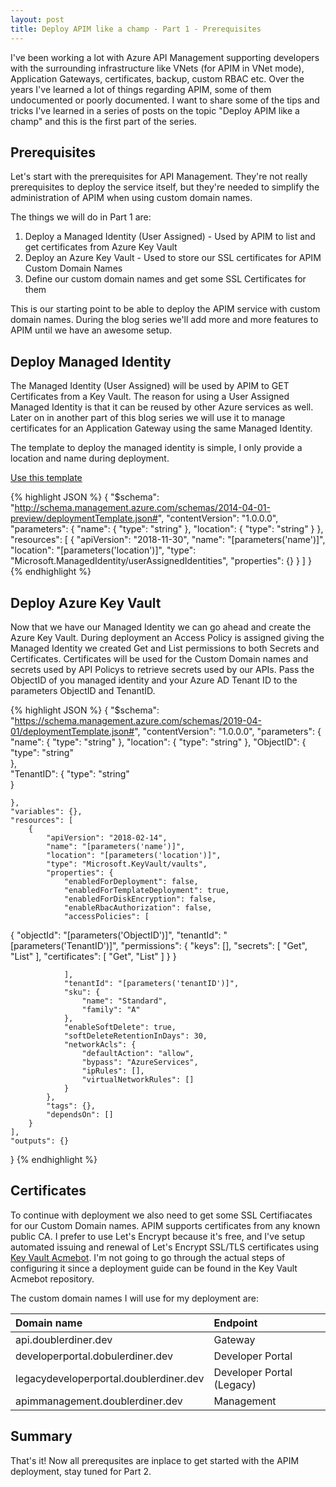 ```yaml
---
layout: post
title: Deploy APIM like a champ - Part 1 - Prerequisites
---
```


I've been working a lot with Azure API Management supporting developers with the surrounding infrastructure like VNets (for APIM in VNet mode), Application Gateways, certificates, backup, custom RBAC etc. Over the years I've learned a lot of things regarding APIM, some of them undocumented or poorly documented. I want to share some of the tips and tricks I've learned in a series of posts on the topic "Deploy APIM like a champ" and this is the first part of the series.

Prerequisites
------

Let's start with the prerequisites for API Management. They're not really prerequisites to deploy the service itself, but they're needed to simplify the administration of APIM when using custom domain names.

The things we will do in Part 1 are:

1. Deploy a Managed Identity (User Assigned) - Used by APIM to list and get certificates from Azure Key Vault
2. Deploy an Azure Key Vault - Used to store our SSL certificates for APIM Custom Domain Names
3. Define our custom domain names and get some SSL Certificates for them

This is our starting point to be able to deploy the APIM service with custom domain names. During the blog series we'll add more and more features to APIM until we have an awesome setup.

Deploy Managed Identity
-----

The Managed Identity (User Assigned) will be used by APIM to GET Certificates from a Key Vault. The reason for using a User Assigned Managed Identity is that it can be reused by other Azure services as well. Later on in another part of this blog series we will use it to manage certificates for an Application Gateway using the same Managed Identity.

The template to deploy the managed identity is simple, I only provide a location and name during deployment.


<a class="github-button" href="https://github.com/StefanIvemo/APIM/generate" data-size="large" aria-label="Use this template StefanIvemo/APIM on GitHub">Use this template</a>

{% highlight JSON %}
{
    "$schema": "http://schema.management.azure.com/schemas/2014-04-01-preview/deploymentTemplate.json#",
    "contentVersion": "1.0.0.0",
    "parameters": {
        "name": {
            "type": "string"
        },
        "location": {
            "type": "string"
        }
    },
    "resources": [
        {
            "apiVersion": "2018-11-30",
            "name": "[parameters('name')]",
            "location": "[parameters('location')]",
            "type": "Microsoft.ManagedIdentity/userAssignedIdentities",
            "properties": {}
        }
    ]
}
{% endhighlight %}

Deploy Azure Key Vault
-----

Now that we have our Managed Identity we can go ahead and create the Azure Key Vault. During deployment an Access Policy is assigned giving the Managed Identity we created Get and List permissions to both Secrets and Certificates. Certificates will be used for the Custom Domain names and secrets used by API Policys to retrieve secrets used by our APIs. Pass the ObjectID of you managed identity and your Azure AD Tenant ID to the parameters ObjectID and TenantID.

{% highlight JSON %}
{
    "$schema": "https://schema.management.azure.com/schemas/2019-04-01/deploymentTemplate.json#",
    "contentVersion": "1.0.0.0",
    "parameters": {
        "name": {
            "type": "string"
        },
        "location": {
            "type": "string"
        },
         "ObjectID": {
            "type": "string"        
        },  
        "TenantID": {
            "type": "string"        
        }   
      
    },
    "variables": {},
    "resources": [
        {
            "apiVersion": "2018-02-14",
            "name": "[parameters('name')]",
            "location": "[parameters('location')]",
            "type": "Microsoft.KeyVault/vaults",
            "properties": {
                "enabledForDeployment": false,
                "enabledForTemplateDeployment": true,
                "enabledForDiskEncryption": false,
                "enableRbacAuthorization": false,
                "accessPolicies": [
 {
                    "objectId": "[parameters('ObjectID')]",
                    "tenantId": "[parameters('TenantID')]",
                    "permissions": {
                        "keys": [],
                        "secrets": [
                            "Get",
                            "List"
                        ],
                        "certificates": [
                            "Get",
                            "List"
                        ]
                    }
                }

                ],
                "tenantId": "[parameters('tenantID')]",
                "sku": {
                    "name": "Standard",
                    "family": "A"
                },
                "enableSoftDelete": true,
                "softDeleteRetentionInDays": 30,
                "networkAcls": {                  
                    "defaultAction": "allow",
                    "bypass": "AzureServices",
                    "ipRules": [],
                    "virtualNetworkRules": []     
                }
            },
            "tags": {},
            "dependsOn": []
        }
    ],
    "outputs": {}
}
{% endhighlight %}

Certificates
-----

To continue with deployment we also need to get some SSL Certifiacates for our Custom Domain names. APIM supports certificates from any known public CA. I prefer to use Let's Encrypt because it's free, and I've setup automated issuing and renewal of Let's Encrypt SSL/TLS certificates using [Key Vault Acmebot](https://github.com/shibayan/keyvault-acmebot). I'm not going to go through the actual steps of configuring it since a deployment guide can be found in the Key Vault Acmebot repository.

The custom domain names I will use for my deployment are:

| Domain name   | Endpoint      |
| :------------- |:-------------|
| api.doublerdiner.dev     | Gateway |
| developerportal.dobulerdiner.dev   | Developer Portal      |
| legacydeveloperportal.doublerdiner.dev | Developer Portal (Legacy)     |
| apimmanagement.doublerdiner.dev | Management    |

Summary
-----
That's it! Now all prerequsites are inplace to get started with the APIM deployment, stay tuned for Part 2.

<script src="https://utteranc.es/client.js"
        repo="StefanIvemo/stefanivemo.github.io"
        issue-term="pathname"
        label="Comment"
        theme="github-light"
        crossorigin="anonymous"
        async>
</script>

<script async defer src="https://buttons.github.io/buttons.js"></script>